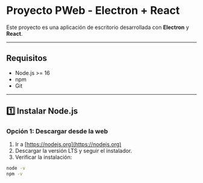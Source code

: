 # Proyecto PWeb - Electron + React

Este proyecto es una aplicación de escritorio desarrollada con **Electron** y **React**.

---

## Requisitos

- Node.js >= 16
- npm
- Git

---

## 1️⃣ Instalar Node.js

### Opción 1: Descargar desde la web
1. Ir a [https://nodejs.org](https://nodejs.org)
2. Descargar la versión LTS y seguir el instalador.
3. Verificar la instalación:

```bash
node -v
npm -v